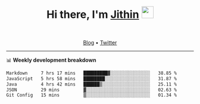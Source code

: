 <h1 align="center">Hi there, I'm <a href="https://jithset.github.io/" target="_blank">Jithin</a> <img
src="https://github.com/blackcater/blackcater/raw/main/images/Hi.gif" height="32" /></h1>

<br />

<p align="center">
  <a href="https://jithset.github.io">Blog</a> •
  <a href="https://twitter.com/jithset">Twitter</a>
</p>

---

📊 **Weekly development breakdown**

<!--START_SECTION:waka-->

```txt
Markdown     7 hrs 17 mins   █████████▓░░░░░░░░░░░░░░░   38.85 %
JavaScript   5 hrs 58 mins   ████████░░░░░░░░░░░░░░░░░   31.87 %
Java         4 hrs 42 mins   ██████▒░░░░░░░░░░░░░░░░░░   25.11 %
JSON         29 mins         ▓░░░░░░░░░░░░░░░░░░░░░░░░   02.63 %
Git Config   15 mins         ▒░░░░░░░░░░░░░░░░░░░░░░░░   01.34 %
```

<!--END_SECTION:waka-->


